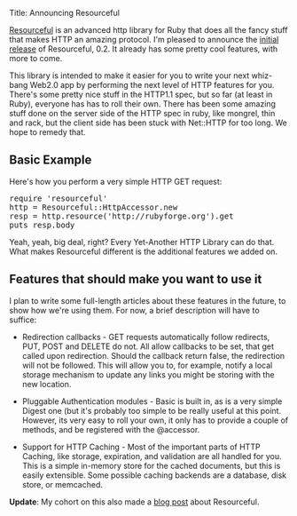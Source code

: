 Title: Announcing Resourceful

<a href="http://resourceful.rubyforge.org/">Resourceful</a> is an advanced http library for Ruby that does all the fancy stuff that makes HTTP an amazing protocol. I'm pleased to announce the <a href="http://github.com/paul/resourceful/commits/rel_0.2">initial release</a> of Resourceful, 0.2. It already has some pretty cool features, with more to come. 

This library is intended to make it easier for you to write your next whiz-bang Web2.0 app by performing the next level of HTTP features for you. There's some pretty nice stuff in the HTTP1.1 spec, but so far (at least in Ruby), everyone has has to roll their own. There has been some amazing stuff done on the server side of the HTTP spec in ruby, like mongrel, thin and rack, but the client side has been stuck with Net::HTTP for too long. We hope to remedy that.

Basic Example
-------------

Here's how you perform a very simple HTTP GET request:
<pre lang="ruby">
require 'resourceful'
http = Resourceful::HttpAccessor.new
resp = http.resource('http://rubyforge.org').get
puts resp.body
</pre>

Yeah, yeah, big deal, right? Every Yet-Another HTTP Library can do that. What makes Resourceful different is the additional features we added on.

Features that should make you want to use it
--------------------------------------------
I plan to write some full-length articles about these features in the future, to show how we're using them. For now, a brief description will have to suffice: 

  * Redirection callbacks - GET requests automatically follow redirects, PUT, POST and DELETE do not. All allow callbacks to be set, that get called upon redirection. Should the callback return false, the redirection will not be followed. This will allow you to, for example, notify a local storage mechanism to update any links you might be storing with the new location.

  * Pluggable Authentication modules - Basic is built in, as is a very simple Digest one (but it's probably too simple to be really useful at this point. However, its very easy to roll your own, it only has to provide a couple of methods, and be registered with the @accessor.

  * Support for HTTP Caching - Most of the important parts of HTTP Caching, like storage, expiration, and validation are all handled for you. This is a simple in-memory store for the cached documents, but this is easily extensible. Some possible caching backends are a database, disk store, or memcached.

<strong>Update</strong>: My cohort on this also made a <a href="http://pezra.barelyenough.org/blog/2008/06/announcing-resourceful/">blog post</a> about Resourceful.